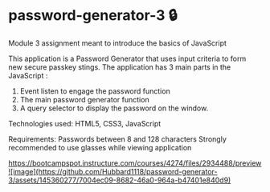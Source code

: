 # password-generator-3 :lock:
Module 3 assignment meant to introduce the basics of JavaScript

This application is a Password Generator that uses input criteria to form new secure passkey stings.
The application has 3 main parts in the JavaScript :

1. Event listen to engage the password function
2. The main password generator function
3. A query selector to display the password on the window.


Technologies used: HTML5, CSS3, JavaScript

Requirements: Passwords between 8 and 128 characters
              Strongly recommended to use glasses while viewing application 


https://bootcampspot.instructure.com/courses/4274/files/2934488/preview![image](https://github.com/Hubbard1118/password-generator-3/assets/145360277/7004ec09-8682-46a0-964a-b47401e840d9)
